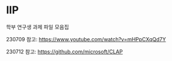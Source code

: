 # IIP

학부 연구생 과제 파일 모음집


230709 참고: https://www.youtube.com/watch?v=mHPpCXqQd7Y 

230712 참고: https://github.com/microsoft/CLAP
